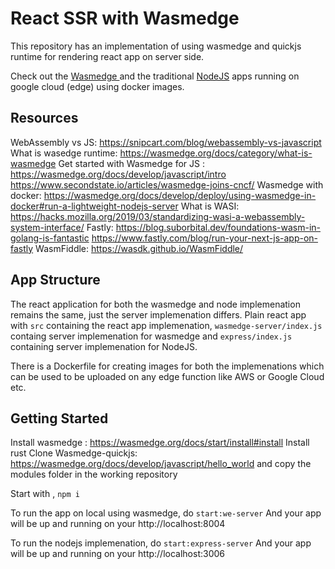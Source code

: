 # React SSR with Wasmedge

This repository has an implementation of using wasmedge and quickjs runtime for rendering react app on server side.

Check out the [Wasmedge ](https://shoppe-image-wasmedge-b4xntowapq-de.a.run.app) and the traditional [NodeJS](https://shoppe-image-nodejs-b4xntowapq-de.a.run.app/) apps running on google cloud (edge) using docker images.

## Resources

WebAssembly vs JS: https://snipcart.com/blog/webassembly-vs-javascript
What is wasedge runtime: https://wasmedge.org/docs/category/what-is-wasmedge
Get started with Wasmedge for JS : https://wasmedge.org/docs/develop/javascript/intro
															  https://www.secondstate.io/articles/wasmedge-joins-cncf/
Wasmedge with docker: https://wasmedge.org/docs/develop/deploy/using-wasmedge-in-docker#run-a-lightweight-nodejs-server
What is WASI: https://hacks.mozilla.org/2019/03/standardizing-wasi-a-webassembly-system-interface/
Fastly: https://blog.suborbital.dev/foundations-wasm-in-golang-is-fantastic
			https://www.fastly.com/blog/run-your-next-js-app-on-fastly
WasmFiddle: https://wasdk.github.io/WasmFiddle/

## App Structure

The react application for both the wasmedge and node implemenation remains the same, just the server implemenation differs.
Plain react app with `src` containing the react app implemenation, `wasmedge-server/index.js` containg server implemenation for wasmedge and `express/index.js` containing server implemenation for NodeJS.

There is a Dockerfile for creating images for both the implemenations which can be used to be uploaded on any edge function like AWS or Google Cloud etc.

## Getting Started

Install wasmedge : https://wasmedge.org/docs/start/install#install
Install rust
Clone Wasmedge-quickjs: https://wasmedge.org/docs/develop/javascript/hello_world and copy the modules folder in the working repository

Start with ,
``npm i``

To run the app on local using wasmedge, do
``start:we-server``
And your app will be up and running on your http://localhost:8004

To run the nodejs implemenation, do
``start:express-server``
And your app will be up and running on your http://localhost:3006

